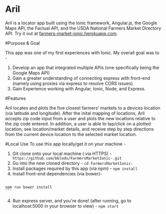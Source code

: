 # Aril

Aril is a locator app built using the Ionic framework, Angular.js, the Google Maps API, the Factual API, and the USDA National Farmers Market Directory API. Try it out at [farmers-market-ionic.herokuapp.com](http://farmers-market-ionic.herokuapp.com/#/tab/dash).

#Purpose & Goal

This app was one of my first experiences with Ionic. My overall goal was to -
 1. Develop an app that integrated multiple APIs (one specifically being the Google Maps API)
 2. Gain a greater understanding of connecting express with front-end (namely using proxies via express to resolve CORS issues)
 3. Gain Experience working with Angular, Ionic, Node, and Express.

#Features

Aril locates and plots the five closest farmers' markets to a devices location (via latitude and longitude). After the inital mapping of locations, Aril accepts zip code input from a user and plots the new locations relative to the zip code entered. In addition, a user is able to tap/click on a plotted location, see location/market details, and receive step by step directions from the current device location to the selected market location.

#Local Use
To use this app locally/get it on your machine -
  1. Git clone onto your local machine ( via HTTPS) - ``` https://github.com/bbleds/FarmersMarketIonic-.git```
  2. Go into the new cloned directory - ``` cd FarmersMarketIonic- ```
  3. Install packages required by this app (via npm) -
    ```
    npm install
    ```
  4. Install front-end dependencies (via bower)-
  	 ```
    npm run bower install
    ```
  4. Run express server, and you're done! (after running, go to localhost:5000 in your browser to view) -
    ```
    npm start
    ```

